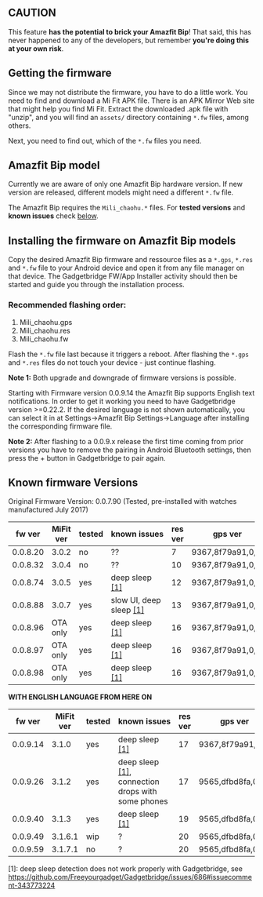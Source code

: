 ## CAUTION
This feature **has the potential to brick your Amazfit Bip**! That said, this has never happened to any of the developers, but remember **you're doing this at your own risk**.

## Getting the firmware
Since we may not distribute the firmware, you have to do a little work. You need to find and download a Mi Fit APK file. There is an APK Mirror Web site that might help you find Mi Fit. Extract the downloaded .apk file with "unzip", and you will find an `assets/` directory containing `*.fw` files, among others.

Next, you need to find out, which of the `*.fw` files you need.

## Amazfit Bip model
Currently we are aware of only one Amazfit Bip hardware version. If new version are released, different models might need a different `*.fw` file.

The Amazfit Bip requires the  `Mili_chaohu.*` files. For **tested versions** and **known issues** check [below](#known-firmware-versions).

## Installing the firmware on Amazfit Bip models
Copy the desired Amazfit Bip firmware and ressource files as a `*.gps`, `*.res` and `*.fw` file to your Android device and open it from any file manager on that device. The Gadgetbridge FW/App Installer activity should then be started and guide you through the installation process.

### Recommended flashing order:
1. Mili_chaohu.gps
1. Mili_chaohu.res
1. Mili_chaohu.fw

Flash the `*.fw` file last because it triggers a reboot. After flashing the `*.gps` and `*.res` files do not touch your device - just continue flashing.

**Note 1:** Both upgrade and downgrade of firmware versions is possible.

Starting with Firmware version 0.0.9.14 the Amazfit Bip supports English text notifications. In order to get it working you need to have Gadgetbridge version >=0.22.2. If the desired language is not shown  automatically, you can select it in at Settings->Amazfit Bip Settings->Language after installing the corresponding firmware file.

**Note 2:** After flashing to a 0.0.9.x release the first time coming from prior versions you have to remove the pairing in Android Bluetooth settings, then press the + button in Gadgetbridge to pair again.

## Known firmware Versions

Original Firmware Version: 0.0.7.90 (Tested, pre-installed with watches manufactured July 2017)

fw ver    | MiFit ver | tested | known&nbsp;issues | res ver | gps ver | fw-md5 | res-md5 | gps-md5
----------|-----------|--------|-------------------|---------|---------|--------|---------|--------
0.0.8.20  | 3.0.2     | no     | ??           | 7 | 9367,8f79a91,0,0, | d737c210d960ac552dba9e3d88d96a3e | 2283a4d78058321c6eed60ea17dc83b1 | db27b914056153ff47f137fd0f91209e
0.0.8.32  | 3.0.4     | no     | ??           | 10 | 9367,8f79a91,0,0, | 2e20c581bad02f849b1c7ddf9d2beb94 | ddc3c7075de22e8a82229a5d4e660532 | db27b914056153ff47f137fd0f91209e
0.0.8.74  | 3.0.5     | yes    | deep sleep [\[1\]](#fwfootnote1) | 12 | 9367,8f79a91,0,0, | bc0eccb54246a999ceb0052ed0f542d8 | 88a6675421ae9a58b2d7b85a8782842d | db27b914056153ff47f137fd0f91209e
0.0.8.88  | 3.0.7     | yes    | slow UI, deep sleep [\[1\]](#fwfootnote1) | 13 | 9367,8f79a91,0,0, | 2d182f06402b7bb9afe591f2697d312f | 8c2953fb1d714b0fe64c4013dd033bfb | db27b914056153ff47f137fd0f91209e
0.0.8.96  | OTA only  | yes    | deep sleep [\[1\]](#fwfootnote1) | 16 | 9367,8f79a91,0,0, | 5458007fe89a3e4df2d166d49d2a4d9b | 2a745c9e97a561bff8472f2193086d52 | db27b914056153ff47f137fd0f91209e
0.0.8.97  | OTA only  | yes    | deep sleep [\[1\]](#fwfootnote1) | 16 | 9367,8f79a91,0,0, | e19cf338204b9190b88f5666399d66b5 | 2a745c9e97a561bff8472f2193086d52 | db27b914056153ff47f137fd0f91209e
0.0.8.98  | OTA only  | yes    | deep sleep [\[1\]](#fwfootnote1) | 16 | 9367,8f79a91,0,0, | c2c5737a304b476e197ea38354b81ea8 | 2a745c9e97a561bff8472f2193086d52 | db27b914056153ff47f137fd0f91209e

**WITH ENGLISH LANGUAGE FROM HERE ON**

 fw ver  | MiFit ver | tested | known&nbsp;issues | res ver | gps ver | fw-md5 | res-md5 | gps-md5
---------|-----------|--------|-------------------|---------|---------|--------|---------|--------
0.0.9.14 | 3.1.0     | yes    | deep sleep [\[1\]](#fwfootnote1) | 17 | 9367,8f79a91,0,0, | 92824f9e7cbb1a0729fbd27938ab2ba5 | e90b394bf0f9a055a108798656877ebe | db27b914056153ff47f137fd0f91209e
0.0.9.26 | 3.1.2     | yes    | deep sleep [\[1\]](#fwfootnote1), connection drops with some phones | 17 | 9565,dfbd8fa,0,0, | 78e59e39d237198af0c0e2aed5c82a1e | e90b394bf0f9a055a108798656877ebe | 97f9794cc46b2ebddaa0b52fe27a4f8f
0.0.9.40 | 3.1.3     | yes    | deep sleep [\[1\]](#fwfootnote1) | 19 | 9565,dfbd8fa,0,0, | fae9548f699ede59687b219a20e6e70d | 7099605b7e062645476f6b8bb815f6fb | 97f9794cc46b2ebddaa0b52fe27a4f8f
0.0.9.49 | 3.1.6.1   | wip    | ? | 20 | 9565,dfbd8fa,0,0, | ba17b217a85d5e48e7061f36d9e9554e | 656c784e54c9ece7688eea64cb4d32d3 | 97f9794cc46b2ebddaa0b52fe27a4f8f
0.0.9.59 | 3.1.7.1   | no     | ? | 20 | 9565,dfbd8fa,0,0, | 617af082c8526b35452702798e6ce33c | 656c784e54c9ece7688eea64cb4d32d3 | 97f9794cc46b2ebddaa0b52fe27a4f8f


<a name="fwfootnote1">[1]</a>: deep sleep detection does not work properly with Gadgetbridge, see https://github.com/Freeyourgadget/Gadgetbridge/issues/686#issuecomment-343773224